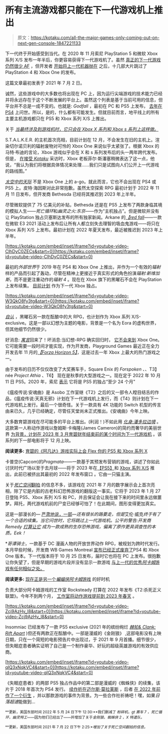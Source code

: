 # 所有主流游戏都只能在下一代游戏机上推出

> 原文：<https://kotaku.com/all-the-major-games-only-coming-out-on-next-gen-console-1847221133>

下一代终于开始感受到当代。在 2020 年 11 月索尼 PlayStation 5 和微软 Xbox 系列 X/S 发布一年半后，你更容易获得下一代游戏机了。虽然 [真正的下一代游戏仍然很少 AF](https://kotaku.com/xbox-series-x-s-next-gen-games-microsoft-flight-sim-shr-1848839171) ，但开发者 [开始将上一代机器抛在](https://kotaku.com/gotham-knights-ps4-xbox-one-canceled-ps5-series-x-s-ver-1848937749) 之后，十几部大片跳过了 PlayStation 4 和 Xbox One 的发布。

这篇文章最初发表于 2021 年 7 月 2 日。

诚然，这些游戏中的大多数也将出现在 PC 上，因为运行尖端游戏的技术能力已经并将永远存在于这个不断发展的平台上。虽然这个列表是基于当前可用的信息，但平台并不总是一成不变的。也就是: *Godfall* ，最初在 PC 和 PS5 上发布， [去年在 PS4](https://kotaku.com/nobody-played-godfall-on-ps5-so-it-s-coming-to-ps4-1847086557) 上问世。所以，是的，什么都有可能发生。但就目前而言，地平线上的所有主要主机游戏都只在 PS5 和 Xbox 系列 X/S 上推出。

关于 [*当最终涉及到游戏机时，它只会在 Xbox X 系列和 Xbox s 系列上这样做。*](https://www.xbox.com/en-US/games/everwild)

S.T.A.L.K.E.R. 的主机首次亮相，目前计划在 12 月，不会发生在旧的主机上。渲染切尔诺贝利的辐射废物对可怜的 Xbox One 来说似乎太紧张了。根据 Xbox 的马特·布迪的言论，Xbox 游戏似乎会在 X 和 s 系列发布后的头一两年跨代发布。但是， [在接受 *Kotaku*](https://kotaku.com/xbox-boss-phil-spencer-on-series-x-launch-halo-infinit-1845392984) 采访时，Xbox 老板菲尔·斯潘塞稍微表达了这一点，他说，“我认为我们将根据具体情况来处理……我们只是试图向人们公开上一代游戏的路线图。”

[*太空中的天际*](https://kotaku.com/starfield-is-skyrim-in-space-says-todd-howard-1847095565) 不是 Xbox One 上的 a-go。就此而言，它也不会出现在 PS4 或 PS5 上。皮特·海因斯对此非常抱歉。虽然太空探索 RPG 最初计划于 2022 年 11 月 11 日发布，但开发商 Bethesda 已经将其推迟到 2023 年上半年。

尽管微软提供了 75 亿美元的补贴，Bethesda 还是在 PS5 上发布了两款身临其境的模拟人生——*死亡循环*和*幽灵之火:东京*——作为“主机独占”。但是微软并没有让 PlayStation 独占贝塞斯达发布的所有独家新闻。Arkane 的[*【red fall*](https://kotaku.com/prey-devs-are-making-a-vampire-shooter-1847088471)——一款在微软 E3 2021 活动上发布后让所有人都立刻失去理智的吸血鬼游戏——将只在 Xbox 系列 X/S 上发布。最初计划在 2022 年夏天发布，最近被推迟到 2023 年上半年。

 [https://kotaku.com/embed/inset/iframe?id=youtube-video-ClhDyC0ZECs&start=0](https://kotaku.com/embed/inset/iframe?id=youtube-video-ClhDyC0ZECs&start=0) 

最初的*外部世界*于 2019 年在 PS4 和 Xbox One 上推出，并作为一个有效的*辐射*样的产品而引起了轰动，尽管在精神上更接近于真实形式的角色扮演*辐射:新维加斯*，而不是更注重动作的*辐射 4* 。现在在 Xbox 旗下的黑曜石不会在 PlayStation 上发布续集。 [目前计划](https://www.xbox.com/en-US/games/the-outer-worlds-2) 作为下一代 Xbox 独占。

 [https://kotaku.com/embed/inset/iframe?id=youtube-video-W3QkO8fy3tg&start=0](https://kotaku.com/embed/inset/iframe?id=youtube-video-W3QkO8fy3tg&start=0) 

[*自认*](https://www.xbox.com/en-US/games/avowed) ，黑曜石另一款在酝酿中的大 RPG，也计划作为 Xbox 系列 X/S-exclusive。这是一部以幻想为主题的电影，背景是一个名为 Eora 的虚构世界，但其他细节仍然很少。

好消息: [*寓言*](https://kotaku.com/xbox-is-bringing-back-fable-1844482199)回来了！坏消息:当幻想-RPG 确实回归时， [它不会来到](https://www.xbox.com/en-US/games/fable) Xbox One。它可能需要一段时间才能实现，作为开发商，Playground Games 最近正在全力开发去年 11 月的[*【Forza Horizon 5】*](https://kotaku.com/forza-horizon-5-the-kotaku-review-1847989847)，这是过去一年 Xbox 上最大的热门游戏之一。

由于发布的日历不仅仅改变了大奖赛车手，Square Enix 的 *Forspoken* 、、T3】 née *Project Athia* 、T6】 现在是秋季的大型游戏之一。现在定于 2022 年 10 月 11 日 PS5。2020 年，索尼 [表示](https://kotaku.com/square-enix-s-project-athia-is-console-exclusive-on-ps5-1845828837) 它将是 PS5 的独占“至少 24 个月”

《瘟疫传说:安魂曲》是 Asobo 工作室继《T2》之后的又一部令人瞠目结舌的作品，《瘟疫传说:天真无邪》计划在下一代游戏机上发行，而《T4》则计划在下一代游戏机上发行。最后一个很奇怪。关于一款具有 4K 功能的 Switch 机型的传言由来已久，几乎已经确定，尽管任天堂尚未正式推出。《安魂曲》今年上映。

大多数育碧游戏在尽可能多的平台上推出。(利润！)不如此用 [*化身:潘多拉边境*](https://kotaku.com/ubisoft-s-avatar-frontiers-of-pandora-gets-a-release-da-1847072819) 。这款第一人称动作游戏以詹姆斯·卡梅隆(James Cameron)的简约而奢华的美丽世界 [为背景，计划在 2023 年 3 月育碧财年结束前的某个时间为下一代游戏机](https://www.polygon.com/2022/5/11/23067350/ubisoft-avatar-frontiers-of-pandora-2023-release-massive-entertainment) 。该系列的下一部电影将于 12 月上映。

**阅读更多:** [育碧的《阿凡达》游戏实际上会 Flex 你的 PS5 和 Xbox 系列 X](https://kotaku.com/ubisofts-avatar-game-will-actually-flex-your-ps5-and-xb-1847168814)

卡普空(Capcom)的*Pragmata*——一款基于其预发布营销的游戏，讲述了你如此讨厌时代广场以至于去月球——将于 2023 年在[【PS5】](https://www.playstation.com/en-us/games/pragmata/)和 [Xbox 系列 X/S](https://www.xbox.com/en-US/games/pragmata) 推出，此前已被挤出其最初的 2022 年发布窗口 。它由一只猫主演。

关于[*死亡空间*翻拍](https://kotaku.com/new-dead-space-remake-will-be-next-gen-only-1847344189) 的信息不多，该游戏在 2021 年 7 月的数字展示会上首次亮相，除了它是内脏的古老科幻恐怖游戏的翻版这一事实。它将于 2023 年 1 月 27 日登陆 PS5、Xbox 系列 X/S 和 PC，并且保证会让我在接下来的时间里永远做噩梦。拜托，两代游戏机前的尸变已经够可怕了！在此期间，图形变得更加真实。

这是一部漫长的— [严肃地说，一部](https://kotaku.com/alan-wake-2-remedy-entertainment-control-sam-lake-demo-1848918165)*—还有很长的路要走，但是*艾伦·威克*终于有了一个合适的续集。当它问世时，它将跳过上一代游戏机。公平的警告:开发商 Remedy [打算让它](https://kotaku.com/a-decade-later-alan-wake-ii-finally-announced-1848190313) 成为一款成熟的生存恐怖游戏，偏离了原作更具调查性的本质。Eek！*

 **哥谭骑士*，一款基于 DC 漫画人物的开放世界动作 RPG，被规划为跨时代发行。本月早些时候，开发商 WB Games Montreal [宣布已经正式废弃了](https://kotaku.com/gotham-knights-nightwing-red-hood-ps4-xbox-one-canceled-1848905081)PS4 和 Xbox One 版本。下一代版本将于 10 月 25 日发布，届时它也将在 PC 上发布。很抱歉让你失望了，但是早期的游戏片段并没有显示一款游戏 [与上一代的优秀*阿卡姆*游戏有任何相似之处。](https://kotaku.com/batman-arkham-gotham-knights-suicide-squad-assassins-cr-1848911270)

**阅读更多:** [现在正是另一个*蝙蝠侠阿卡姆*游戏](https://kotaku.com/batman-arkham-gotham-knights-suicide-squad-assassins-cr-1848911270) 的好时机

负责大部分阿卡姆游戏的工作室 Rocksteady 打算在 2022 年发布《T2:杀死正义联盟》。今年不到两个月， [工作室将动作游戏提前到 2023 年春天](https://kotaku.com/suicide-squad-kill-the-justice-league-delayed-2023-warn-1848471378) 。

 [https://kotaku.com/embed/inset/iframe?id=youtube-video-Zcj9AzHv_l8&start=0](https://kotaku.com/embed/inset/iframe?id=youtube-video-Zcj9AzHv_l8&start=0) 

Insomniac 已经发布了一款 PS5 exclusive (2021 年的缤纷绚烂 [*棘轮& Clank: Rift Apart*](https://kotaku.com/ratchet-clank-rift-apart-the-kotaku-review-1847047303) )但还有两款正在酝酿中。一部是漫威的《金刚狼》 ,这部电影没有上映日期，只在一个简短的电影预告片中出现过，于 2021 年 9 月首播。细节很少，但失眠症患者确实证明了自己是一个制作豪华、好玩的超级英雄游戏的有效供应商。

 [https://kotaku.com/embed/inset/iframe?id=youtube-video-qIQ3xNqkVC4&start=0](https://kotaku.com/embed/inset/iframe?id=youtube-video-qIQ3xNqkVC4&start=0) 

《失眠症患者》的两部 PS5 独占作品中的第二部是漫威的《蜘蛛侠》的续集，该片于 2018 年首次为 PS4 发行。 [续作折在迈尔斯·莫拉莱斯](https://kotaku.com/marvels-spider-man-2-teases-miles-and-more-importantly-1847646645) ，后者 [在 2022 年前作了一个衍生](https://kotaku.com/marvel-s-spider-man-miles-morales-the-kotaku-review-1845581003) ，并以那款游戏的事件为背景。为一些合作社祈祷吧！嘿，如果*日落超速*能做到…

<small>**更新，美国东部时间 2022 年 5 月 24 日下午 12:30:**我们删减了 *粉碎机*，*gt 赛车 7* ，*死亡循环*，*幽灵特工*——因为他们已经出了——并增加了关于*金刚狼*，*蜘蛛侠 2* ，*X 特遣队*，</small>

<small>**更新，美国东部时间 2021 年 7 月 22 日下午 2:25:**增加了关于*死亡空间*翻拍的信息。</small>*
